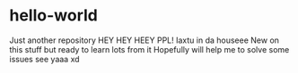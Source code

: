 # hello-world
Just another repository
HEY HEY HEEY PPL!
Iaxtu in da houseee
New on this stuff but ready to learn lots from it
Hopefully will help me to solve some issues
see yaaa xd
